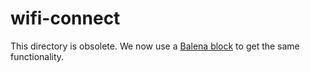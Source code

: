 # wifi-connect

This directory is obsolete. We now use a [Balena block](https://hub.balena.io/organizations/balenalabs/blocks/wifi-connect-aarch64) to get the same functionality.